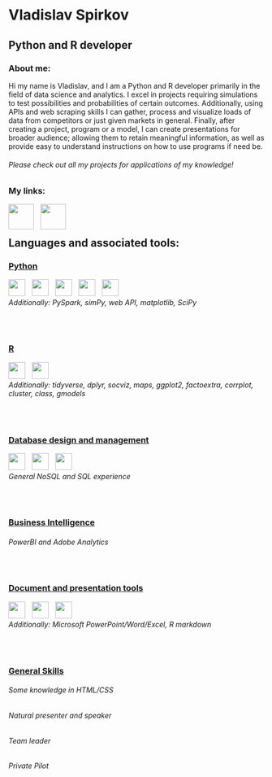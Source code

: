 # Vladislav Spirkov  

## Python and R developer

### About me:
Hi my name is Vladislav, and I am a Python and R developer primarily in the field of data science and analytics. I excel 
in projects requiring simulations to test possibilities and probabilities of certain outcomes. Additionally, using APIs 
and web scraping skills I can gather, process and visualize loads of data from competitors or just given markets in 
general. Finally, after creating a project, program or a model, I can create presentations for broader audience; 
allowing them to retain meaningful information, as well as provide easy to understand instructions on how to use 
programs if need be.

###### Please check out all my projects for applications of my knowledge!


### My links:

&nbsp;&nbsp;
[<img align="left" width="50px" src="https://cdn.jsdelivr.net/gh/edent/SuperTinyIcons/images/svg/youtube.svg" style="padding-right:10px;" />](https://www.youtube.com/channel/UCACghhnyjbbxR82kOKvRbBA)
[<img align="left" width="50px" src="https://cdn.jsdelivr.net/gh/devicons/devicon/icons/linkedin/linkedin-original.svg"  style="padding-right:10px;"/>](https://www.linkedin.com/in/vladislav-spirkov-53b186201/)
<br>
<br>

## Languages and associated tools:

### <ins>Python </ins>
<img align="left" width="33px" src="https://cdn.jsdelivr.net/gh/devicons/devicon/icons/python/python-original.svg" style="padding-right:10px;" />
<img align="left" width="33px" src="https://cdn.jsdelivr.net/gh/devicons/devicon/icons/pycharm/pycharm-original.svg" style="padding-right:10px;" />
<img align="left" width="33px" src="https://cdn.jsdelivr.net/gh/devicons/devicon/icons/jupyter/jupyter-original.svg" style="padding-right:10px;" />
<img align="left" width="33px" src="https://cdn.jsdelivr.net/gh/devicons/devicon/icons/pandas/pandas-original.svg" style="padding-right:10px;" />
<img align="left" width="33px" src="https://cdn.jsdelivr.net/gh/devicons/devicon/icons/numpy/numpy-original.svg" style="padding-right:10px;" />
<br>

###### Additionally: PySpark, simPy, web API, matplotlib, SciPy
<br>

### <ins>R </ins>
<img align="left" width="33px" src="https://cdn.jsdelivr.net/gh/devicons/devicon/icons/r/r-original.svg" style="padding-right:10px;" />
<img align="left" width="33px" src="https://cdn.jsdelivr.net/gh/devicons/devicon/icons/rstudio/rstudio-original.svg" style="padding-right:10px;" />
<br>

###### Additionally: tidyverse, dplyr, socviz, maps, ggplot2, factoextra, corrplot, cluster, class, gmodels
<br>

### <ins>Database design and management </ins>
<img align="left" width="33px" src="https://cdn.jsdelivr.net/gh/devicons/devicon/icons/mongodb/mongodb-original.svg" style="padding-right:10px;" />
<img align="left" width="33px" src="https://cdn.jsdelivr.net/gh/devicons/devicon/icons/neo4j/neo4j-original.svg" style="padding-right:10px;" />
<img align="left" width="33px" src="https://cdn.jsdelivr.net/gh/devicons/devicon/icons/oracle/oracle-original.svg" style="padding-right:10px;" />
<br>

###### General NoSQL and SQL experience
<br>

### <ins>Business Intelligence </ins>
###### PowerBI and Adobe Analytics
<br>

### <ins>Document and presentation tools </ins>
<img align="left" width="33px" src="https://cdn.jsdelivr.net/gh/devicons/devicon/icons/markdown/markdown-original.svg" style="padding-right:10px;" />
<img align="left" width="33px" src="https://cdn.jsdelivr.net/gh/devicons/devicon/icons/canva/canva-original.svg" style="padding-right:10px;" />
<img align="left" width="33px" src="https://cdn.jsdelivr.net/gh/devicons/devicon/icons/kaggle/kaggle-original.svg" style="padding-right:10px;" />
<br>

###### Additionally: Microsoft PowerPoint/Word/Excel, R markdown
<br>

### <ins>General Skills </ins>
###### Some knowledge in HTML/CSS 
###### Natural presenter and speaker
###### Team leader
###### Private Pilot 
